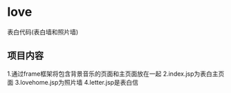 # love
表白代码(表白墙和照片墙)
## 项目内容  
1.通过frame框架将包含背景音乐的页面和主页面放在一起
2.index.jsp为表白主页面
3.lovehome.jsp为照片墙
4.letter.jsp是表白信
